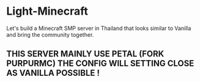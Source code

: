 # Light-Minecraft
Let's build a Minecraft SMP server in Thailand that looks similar to Vanilla and bring the community together. 

## THIS SERVER MAINLY USE PETAL (FORK PURPURMC) THE CONFIG WILL SETTING CLOSE AS VANILLA POSSIBLE !
